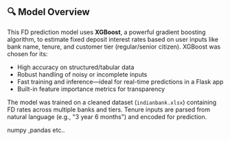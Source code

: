 ## 🔍 Model Overview

This FD prediction model uses **XGBoost**, a powerful gradient boosting algorithm, to estimate fixed deposit interest rates based on user inputs like bank name, tenure, and customer tier (regular/senior citizen). XGBoost was chosen for its:

- High accuracy on structured/tabular data
- Robust handling of noisy or incomplete inputs
- Fast training and inference—ideal for real-time predictions in a Flask app
- Built-in feature importance metrics for transparency

The model was trained on a cleaned dataset (`indianbank.xlsx`) containing FD rates across multiple banks and tiers. Tenure inputs are parsed from natural language (e.g., "3 year 6 months") and encoded for prediction.

numpy ,pandas etc..
